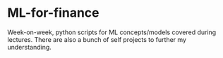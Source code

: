 # ML-for-finance

Week-on-week, python scripts for ML concepts/models covered during lectures. There are also a bunch of self projects to further my understanding. 
